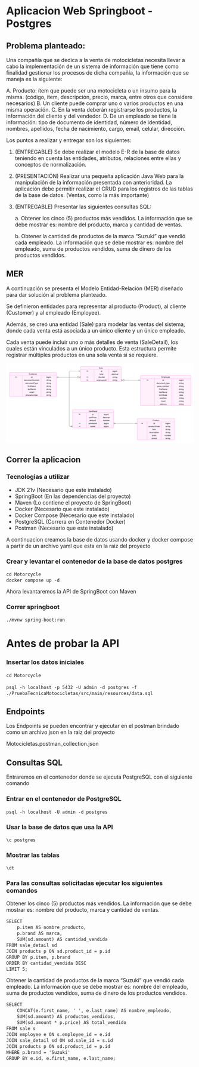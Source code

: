 # Aplicacion Web Springboot - Postgres

## Problema planteado:

Una compañía que se dedica a la venta de motocicletas necesita llevar a cabo la
implementación de un sistema de información que tiene como finalidad gestionar 
los procesos de dicha compañía, la información que se maneja es la siguiente:

A. Producto: ítem que puede ser una motocicleta o un insumo para la misma. (código, item,
descripción, precio, marca, entre otros que considere necesarios)
B. Un cliente puede comprar uno o varios productos en una misma operación.
C. En la venta deberán registrarse los productos, la información del cliente y del vendedor.
D. De un empleado se tiene la información: tipo de documento de identidad, número de
identidad, nombres, apellidos, fecha de nacimiento, cargo, email, celular, dirección.

Los puntos a realizar y entregar son los siguientes:
1. (ENTREGABLE) Se debe realizar el modelo E-R de la base de datos teniendo en cuenta las
   entidades, atributos, relaciones entre ellas y conceptos de normalización.
2. (PRESENTACIÓN) Realizar una pequeña aplicación Java Web para la manipulación de la
   información presentada con anterioridad. La aplicación debe permitir realizar el CRUD para
   los registros de las tablas de la base de datos. (Ventas, como la más importante)
3. (ENTREGABLE) Presentar las siguientes consultas SQL:

   a. Obtener los cinco (5) productos más vendidos. La información que se debe
   mostrar es: nombre del producto, marca y cantidad de ventas.

   b. Obtener la cantidad de productos de la marca “Suzuki” que vendió cada empleado.
   La información que se debe mostrar es: nombre del empleado, suma de productos
   vendidos, suma de dinero de los productos vendidos.

## MER

A continuación se presenta el Modelo Entidad-Relación (MER) diseñado para dar solución al problema planteado.

Se definieron entidades para representar al producto (Product), al cliente (Customer) y al empleado (Employee).

Además, se creó una entidad (Sale) para modelar las ventas del sistema, donde cada venta está asociada a un único cliente y un único empleado.

Cada venta puede incluir uno o más detalles de venta (SaleDetail), los cuales están vinculados a un único producto.
Esta estructura permite registrar múltiples productos en una sola venta si se requiere.

![MER](./MER.png)


## Correr la aplicacion

### Tecnologias a utilizar

- JDK 21v (Necesario que este instalado)
- SpringBoot (En las dependencias del proyecto)
- Maven (Lo contiene el proyecto de SpringBoot)
- Docker (Necesario que este instalado)
- Docker Compose (Necesario que este instalado)
- PostgreSQL (Correra en Contenedor Docker)
- Postman (Necesario que este instalado)

A continuacion creamos la base de datos usando docker y docker compose a partir de un archivo yaml que esta en la raiz del proyecto

### Crear y levantar el contenedor de la base de datos postgres
``````
cd Motorcycle
docker compose up -d
``````

Ahora levantaremos la API de SpringBoot con Maven

### Correr springboot
``````
./mvnw spring-boot:run
``````
# Antes de probar la API

### Insertar los datos iniciales
``````
cd Motorcycle

psql -h localhost -p 5432 -U admin -d postgres -f ./PruebaTecnicaMotocicletas/src/main/resources/data.sql
``````

## Endpoints

Los Endpoints se pueden encontrar y ejecutar en el postman brindado como un archivo json en la raiz del proyecto

Motocicletas.postman_collection.json

## Consultas SQL

Entraremos en el contenedor donde se ejecuta PostgreSQL con el siguiente comando

### Entrar en el contenedor de PostgreSQL

``````
psql -h localhost -U admin -d postgres
``````
### Usar la base de datos que usa la API
``````
\c postgres
``````
### Mostrar las tablas
``````
\dt
``````

### Para las consultas solicitadas ejecutar los siguientes comandos

Obtener los cinco (5) productos más vendidos. La información que se debe
mostrar es: nombre del producto, marca y cantidad de ventas.

``````
SELECT 
    p.item AS nombre_producto,
    p.brand AS marca,
    SUM(sd.amount) AS cantidad_vendida
FROM sale_detail sd
JOIN products p ON sd.product_id = p.id
GROUP BY p.item, p.brand
ORDER BY cantidad_vendida DESC
LIMIT 5;
``````
Obtener la cantidad de productos de la marca “Suzuki” que vendió cada empleado.
La información que se debe mostrar es: nombre del empleado, suma de productos
vendidos, suma de dinero de los productos vendidos.
``````
SELECT 
    CONCAT(e.first_name, ' ', e.last_name) AS nombre_empleado,
    SUM(sd.amount) AS productos_vendidos,
    SUM(sd.amount * p.price) AS total_vendido
FROM sale s
JOIN employee e ON s.employee_id = e.id
JOIN sale_detail sd ON sd.sale_id = s.id
JOIN products p ON sd.product_id = p.id
WHERE p.brand = 'Suzuki'
GROUP BY e.id, e.first_name, e.last_name;
``````